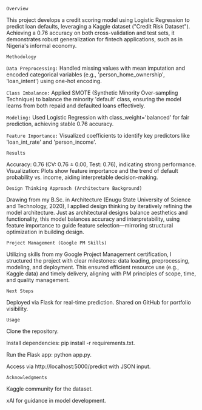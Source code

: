 `Overview`

This project develops a credit scoring model using Logistic Regression to predict loan defaults, leveraging a Kaggle dataset ("Credit Risk Dataset"). Achieving a 0.76 accuracy on both cross-validation and test sets, it demonstrates robust generalization for fintech applications, such as in Nigeria's informal economy.

`Methodology`

`Data Preprocessing:` Handled missing values with mean imputation and encoded categorical variables (e.g., 'person_home_ownership', 'loan_intent') using one-hot encoding.

`Class Imbalance:` Applied SMOTE (Synthetic Minority Over-sampling Technique) to balance the minority 'default' class, ensuring the model learns from both repaid and defaulted loans effectively.

`Modeling:` Used Logistic Regression with class_weight='balanced' for fair prediction, achieving stable 0.76 accuracy.

`Feature Importance:` Visualized coefficients to identify key predictors like 'loan_int_rate' and 'person_income'.

`Results`

Accuracy: 0.76 (CV: 0.76 ± 0.00, Test: 0.76), indicating strong performance.
Visualization: Plots show feature importance and the trend of default probability vs. income, aiding interpretable decision-making.

`Design Thinking Approach (Architecture Background)`

Drawing from my B.Sc. in Architecture (Enugu State University of Science and Technology, 2020), I applied design thinking by iteratively refining the model architecture. Just as architectural designs balance aesthetics and functionality, this model balances accuracy and interpretability, using feature importance to guide feature selection—mirroring structural optimization in building design.

`Project Management (Google PM Skills)`

Utilizing skills from my Google Project Management certification, I structured the project with clear milestones: data loading, preprocessing, modeling, and deployment. This ensured efficient resource use (e.g., Kaggle data) and timely delivery, aligning with PM principles of scope, time, and quality management.

`Next Steps`

Deployed via Flask for real-time prediction.
Shared on GitHub for portfolio visibility.

`Usage`

Clone the repository.

Install dependencies: pip install -r requirements.txt.

Run the Flask app: python app.py.

Access via http://localhost:5000/predict with JSON input.

`Acknowledgments`

Kaggle community for the dataset.

xAI for guidance in model development.

